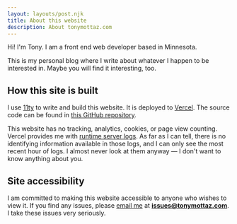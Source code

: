 ```yaml
---
layout: layouts/post.njk
title: About this website
description: About tonymottaz.com
---
```


Hi! I'm Tony. I am a front end web developer based in Minnesota.

This is my personal blog where I write about whatever I happen to be interested in. Maybe you
will find it interesting, too.

## How this site is built

I use [11ty](https://www.11ty.dev/) to write and build this website. It is deployed to [Vercel](https://vercel.com/). The source code can be found in [this GitHub repository](https://github.com/awmottaz/tonymottaz.com).

This website has no tracking, analytics, cookies, or page view counting. Vercel provides me with [runtime server logs](https://vercel.com/docs/concepts/observability/runtime-logs). As far as I can tell, there is no identifying information available in those logs, and I can only see the most recent hour of logs. I almost never look at them anyway — I don't want to know anything about you.

## Site accessibility

I am committed to making this website accessible to anyone who wishes to view it. If you find any issues, please [email me](mailto:issues@tonymottaz.com) at **issues@tonymottaz.com**. I take these issues very seriously.

